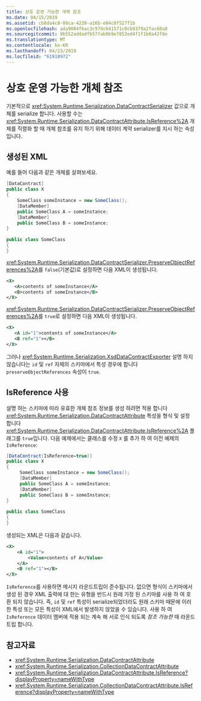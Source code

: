 ```yaml
---
title: 상호 운영 가능한 개체 참조
ms.date: 04/15/2019
ms.assetid: cb8da4c8-08ca-4220-a16b-e04c8f527f1b
ms.openlocfilehash: ada9084f6ac3c97dc641571c0cb8379a2fac68a8
ms.sourcegitcommit: 9b552addadfb57fab0b9e7852ed4f1f1b8a42f8e
ms.translationtype: MT
ms.contentlocale: ko-KR
ms.lasthandoff: 04/23/2019
ms.locfileid: "61918972"
---
```

# <a name="interoperable-object-references"></a>상호 운영 가능한 개체 참조
기본적으로 <xref:System.Runtime.Serialization.DataContractSerializer> 값으로 개체를 serialize 합니다. 사용할 수는 <xref:System.Runtime.Serialization.DataContractAttribute.IsReference%2A> 개체를 직렬화 할 때 개체 참조를 유지 하기 위해 데이터 계약 serializer를 지시 하는 속성입니다.  
  
## <a name="generated-xml"></a>생성된 XML  
 예를 들어 다음과 같은 개체를 살펴보세요.  
  
```csharp  
[DataContract]  
public class X  
{  
    SomeClass someInstance = new SomeClass();  
    [DataMember]  
    public SomeClass A = someInstance;  
    [DataMember]  
    public SomeClass B = someInstance;  
}  
  
public class SomeClass   
{  
}  
```  
  
 <xref:System.Runtime.Serialization.DataContractSerializer.PreserveObjectReferences%2A>를 `false`(기본값)로 설정하면 다음 XML이 생성됩니다.  
  
```xml  
<X>  
   <A>contents of someInstance</A>  
   <B>contents of someInstance</B>  
</X>  
```  
  
 <xref:System.Runtime.Serialization.DataContractSerializer.PreserveObjectReferences%2A>를 `true`로 설정하면 다음 XML이 생성됩니다.  
  
```xml  
<X>  
   <A id="1">contents of someInstance</A>  
   <B ref="1"></B>  
</X>  
```  
  
 그러나 <xref:System.Runtime.Serialization.XsdDataContractExporter> 설명 하지 않습니다는 `id` 및 `ref` 자체의 스키마에서 특성 경우에 합니다 `preserveObjectReferences` 속성이 `true`.  
  
## <a name="using-isreference"></a>IsReference 사용  
 설명 하는 스키마에 따라 유효한 개체 참조 정보를 생성 하려면 적용 합니다 <xref:System.Runtime.Serialization.DataContractAttribute> 특성을 형식 및 설정 합니다 <xref:System.Runtime.Serialization.DataContractAttribute.IsReference%2A> 플래그를 `true`입니다. 다음 예제에서는 클래스를 수정 `X` 를 추가 하 여 이전 예제의 `IsReference`:  
  
```csharp
[DataContract(IsReference=true)]
public class X   
{  
     SomeClass someInstance = new SomeClass(); 
     [DataMember]
     public SomeClass A = someInstance;
     [DataMember] 
     public SomeClass B = someInstance;
}
  
public class SomeClass 
{   
}  
````

 생성되는 XML은 다음과 같습니다.  

```xml
<X>  
    <A id="1">
        <Value>contents of A</Value>  
    </A> 
    <B ref="1"></B>  
</X>
```  
  
 `IsReference`를 사용하면 메시지 라운드트립이 준수됩니다. 없으면 형식이 스키마에서 생성 된 경우 XML 출력에 대 한는 유형을 반드시 원래 가정 된 스키마를 사용 하 여 호환 되지 않습니다. 즉, `id` 및 `ref` 특성이 serialize되었더라도 원래 스키마 때문에 이러한 특성 또는 모든 특성이 XML에서 발생하지 않았을 수 있습니다. 사용 하 여 `IsReference` 데이터 멤버에 적용 되는 계속 해 서로 인식 되도록 *참조 가능한* 때 라운드트립 합니다.  
  
## <a name="see-also"></a>참고자료

- <xref:System.Runtime.Serialization.DataContractAttribute>
- <xref:System.Runtime.Serialization.CollectionDataContractAttribute>
- <xref:System.Runtime.Serialization.DataContractAttribute.IsReference?displayProperty=nameWithType>
- <xref:System.Runtime.Serialization.CollectionDataContractAttribute.IsReference?displayProperty=nameWithType>
